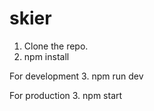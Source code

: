 # skier
1. Clone the repo.
2. npm install

For development
3. npm run dev 

For production
3. npm start
